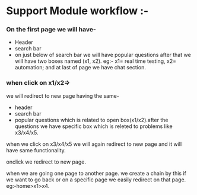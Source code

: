# Support Module workflow :-

### On the first page we will have-

* Header
* search bar
* on just below of search bar we will have popular questions after that we will have two boxes named (x1, x2). eg:- x1= real time testing, x2= automation; and at last of page we have chat section.

### when click on x1/x2=> 
we will redirect to new page having the same-

* header
* search bar 
* popular questions which is related to open box(x1/x2).after the questions we have specific box which is releted to problems like x3/x4/x5.

 when we click on x3/x4/x5 we will again redirect to new page and it will have same functionality.

onclick we redirect to new page.

 when we are going one page to another page. we create a chain by this if we want to go back or on a specific page we easily redirect on that page. eg:-home>x1>x4.


